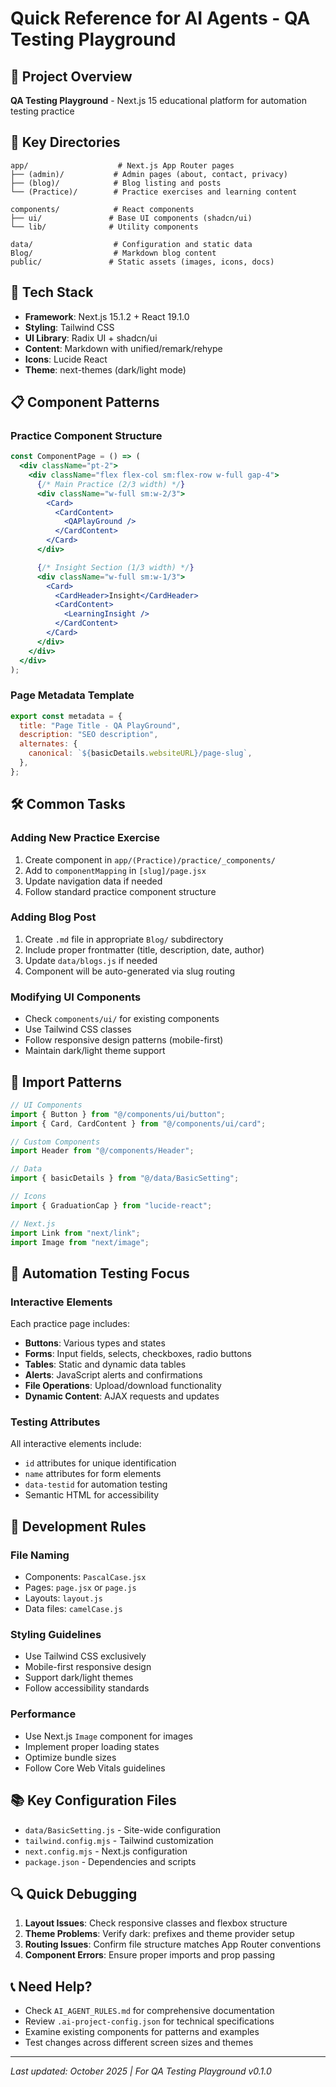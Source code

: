 # Quick Reference for AI Agents - QA Testing Playground

## 🚀 Project Overview

**QA Testing Playground** - Next.js 15 educational platform for automation testing practice

## 📁 Key Directories

```
app/                    # Next.js App Router pages
├── (admin)/           # Admin pages (about, contact, privacy)
├── (blog)/            # Blog listing and posts
└── (Practice)/        # Practice exercises and learning content

components/            # React components
├── ui/               # Base UI components (shadcn/ui)
└── lib/              # Utility components

data/                  # Configuration and static data
Blog/                  # Markdown blog content
public/               # Static assets (images, icons, docs)
```

## 🔧 Tech Stack

- **Framework**: Next.js 15.1.2 + React 19.1.0
- **Styling**: Tailwind CSS
- **UI Library**: Radix UI + shadcn/ui
- **Content**: Markdown with unified/remark/rehype
- **Icons**: Lucide React
- **Theme**: next-themes (dark/light mode)

## 📋 Component Patterns

### Practice Component Structure

```jsx
const ComponentPage = () => (
  <div className="pt-2">
    <div className="flex flex-col sm:flex-row w-full gap-4">
      {/* Main Practice (2/3 width) */}
      <div className="w-full sm:w-2/3">
        <Card>
          <CardContent>
            <QAPlayGround />
          </CardContent>
        </Card>
      </div>

      {/* Insight Section (1/3 width) */}
      <div className="w-full sm:w-1/3">
        <Card>
          <CardHeader>Insight</CardHeader>
          <CardContent>
            <LearningInsight />
          </CardContent>
        </Card>
      </div>
    </div>
  </div>
);
```

### Page Metadata Template

```jsx
export const metadata = {
  title: "Page Title - QA PlayGround",
  description: "SEO description",
  alternates: {
    canonical: `${basicDetails.websiteURL}/page-slug`,
  },
};
```

## 🛠️ Common Tasks

### Adding New Practice Exercise

1. Create component in `app/(Practice)/practice/_components/`
2. Add to `componentMapping` in `[slug]/page.jsx`
3. Update navigation data if needed
4. Follow standard practice component structure

### Adding Blog Post

1. Create `.md` file in appropriate `Blog/` subdirectory
2. Include proper frontmatter (title, description, date, author)
3. Update `data/blogs.js` if needed
4. Component will be auto-generated via slug routing

### Modifying UI Components

- Check `components/ui/` for existing components
- Use Tailwind CSS classes
- Follow responsive design patterns (mobile-first)
- Maintain dark/light theme support

## 📖 Import Patterns

```jsx
// UI Components
import { Button } from "@/components/ui/button";
import { Card, CardContent } from "@/components/ui/card";

// Custom Components
import Header from "@/components/Header";

// Data
import { basicDetails } from "@/data/BasicSetting";

// Icons
import { GraduationCap } from "lucide-react";

// Next.js
import Link from "next/link";
import Image from "next/image";
```

## 🎯 Automation Testing Focus

### Interactive Elements

Each practice page includes:

- **Buttons**: Various types and states
- **Forms**: Input fields, selects, checkboxes, radio buttons
- **Tables**: Static and dynamic data tables
- **Alerts**: JavaScript alerts and confirmations
- **File Operations**: Upload/download functionality
- **Dynamic Content**: AJAX requests and updates

### Testing Attributes

All interactive elements include:

- `id` attributes for unique identification
- `name` attributes for form elements
- `data-testid` for automation testing
- Semantic HTML for accessibility

## 🚦 Development Rules

### File Naming

- Components: `PascalCase.jsx`
- Pages: `page.jsx` or `page.js`
- Layouts: `layout.js`
- Data files: `camelCase.js`

### Styling Guidelines

- Use Tailwind CSS exclusively
- Mobile-first responsive design
- Support dark/light themes
- Follow accessibility standards

### Performance

- Use Next.js `Image` component for images
- Implement proper loading states
- Optimize bundle sizes
- Follow Core Web Vitals guidelines

## 📚 Key Configuration Files

- `data/BasicSetting.js` - Site-wide configuration
- `tailwind.config.mjs` - Tailwind customization
- `next.config.mjs` - Next.js configuration
- `package.json` - Dependencies and scripts

## 🔍 Quick Debugging

1. **Layout Issues**: Check responsive classes and flexbox structure
2. **Theme Problems**: Verify dark: prefixes and theme provider setup
3. **Routing Issues**: Confirm file structure matches App Router conventions
4. **Component Errors**: Ensure proper imports and prop passing

## 📞 Need Help?

- Check `AI_AGENT_RULES.md` for comprehensive documentation
- Review `.ai-project-config.json` for technical specifications
- Examine existing components for patterns and examples
- Test changes across different screen sizes and themes

---

_Last updated: October 2025 | For QA Testing Playground v0.1.0_
